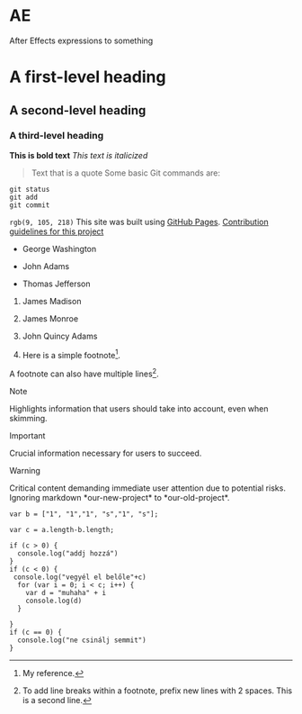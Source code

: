 # AE
After Effects expressions to something
# A first-level heading
## A second-level heading
### A third-level heading
**This is bold text**
_This text is italicized_
> Text that is a quote
Some basic Git commands are:
```
git status
git add
git commit
```
`rgb(9, 105, 218)`
This site was built using [GitHub Pages](https://pages.github.com/).
[Contribution guidelines for this project](docs/CONTRIBUTING.md)
- George Washington
* John Adams
+ Thomas Jefferson
1. James Madison
1. James Monroe
1. John Quincy Adams

2. Here is a simple footnote[^1].

A footnote can also have multiple lines[^2].

[^1]: My reference.
[^2]: To add line breaks within a footnote, prefix new lines with 2 spaces.
  This is a second line.
  > [!NOTE]
> Highlights information that users should take into account, even when skimming.

> [!IMPORTANT]
> Crucial information necessary for users to succeed.

> [!WARNING]
> Critical content demanding immediate user attention due to potential risks.
 Ignoring markdown \*our-new-project\* to \*our-old-project\*.
>
```var a = ["1", "1","1","1","1" ];
var b = ["1", "1","1", "s","1", "s"];

var c = a.length-b.length;

if (c > 0) {
  console.log("addj hozzá")
} 
if (c < 0) {
 console.log("vegyél el belőle"+c)
  for (var i = 0; i < c; i++) {
    var d = "muhaha" + i
    console.log(d)
  }
  
}
if (c == 0) {
  console.log("ne csinálj semmit")
}

```

